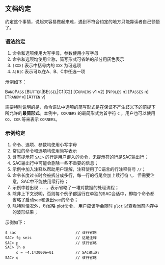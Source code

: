 ## 文档约定

约定这个事情，说起来容易做起来难，遇到不符合约定的地方只能靠读者自己领悟了。

### 语法约定

1.  命令和选项使用大写字母，参数使用小写字母
2.  命令和选项均使用全称，简写形式可省略的部分用灰色表示
3.  `[XXX]` 表示中括号内的 `XXX` 为可选项
4.  `A|B|C` 表示可以在A、B、C中任选一项

示例如下：

B`AND`P`ASS` \[BU`TTER`|BE`SSEL`|C1|C2\] \[C`ORNERS` v1 v2\] \[N`POLES`
n\] \[P`ASSES` n\] \[T`RANBW` v\] \[A`TTEN` v\]

需要特别说明的是，命令语法中选项的简写形式是在保证不产生歧义下的前提下
所允许的**最简形式**。本例中，`CORNERS` 的最简形式为首字符 `C`
，用户也可以使用 `CO`、`COR` 等来表示 `CORNERS`。

### 示例约定

1.  命令、选项、参数均使用小写字母
2.  常见的命令和选项均使用简写表示
3.  含有提示符 `SAC>` 的行是用户键入的命令，无提示符的行是SAC输出行；
4.  SAC输出行中可能会删除一些不重要的信息；
5.  示例中加入注释以帮助用户理解，注释使用了C语言的行注释符号 `//`；
6.  命令长度过长时会被拆分成多行，每一行的行尾会加上续行符 `\`，
    但需要注意，SAC中不能使用续行符；
7.  示例中若出现 `...`，表示省略了一堆对数据的处理流程；
8.  除非上下文说明，否则每个例子都运行在单独的SAC会话中，即每个命令都
    省略了启动sac和退出sac的命令；
9.  除特别情况外，均省略 [plot](/commands/plot.md)命令，
	用户应该学会随时 `plot` 以查看当前内存中的波形结果；

示例如下：

``` {.bash}
$ sac                           // 该行省略
SAC> fg seis                    // 这是注释
SAC> p                          // 该行省略
SAC> lh o
     o = -4.143000e+01          // SAC输出行
SAC> q                          // 该行省略
```

